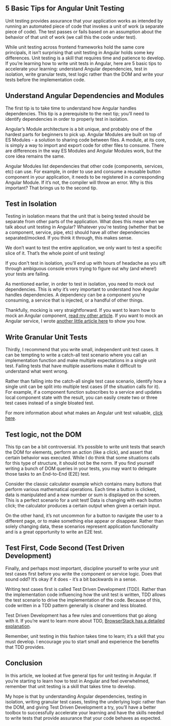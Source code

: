## 5 Basic Tips for Angular Unit Testing

Unit testing provides assurance that your application works as intended by running an automated piece of code that invokes a unit of work (a separate piece of code). The test passes or fails based on an assumption about the behavior of that unit of work (we call this the code under test).

While unit testing across frontend frameworks hold the same core principals, it isn’t surprising that unit testing in Angular holds some key differences. Unit testing is a skill that requires time and patience to develop. If you’re learning how to write unit tests in Angular, here are 5 basic tips to accelerate your learning: understand Angular dependencies, test in isolation, write granular tests, test logic rather than the DOM and write your tests before the implementation code.

## Understand Angular Dependencies and Modules
The first tip is to take time to understand how Angular handles dependencies. This tip is a prerequisite to the next tip; you’ll need to identify dependencies in order to properly test in isolation.

Angular’s Module architecture is a bit unique, and probably one of the hardest parts for beginners to pick up. Angular Modules are built on top of ES Modules - a solution to sharing code between files. A module, at its core, is simply a way to import and export code for other files to consume. There are differences in the way ES Modules and Angular Modules work, but the core idea remains the same.

Angular Modules list dependencies that other code (components, services, etc) can use. For example, in order to use and consume a reusable button component in your application, it needs to be registered in a corresponding Angular Module. If it’s not, the compiler will throw an error.
Why is this important? That brings us to the second tip.

## Test in Isolation
Testing in isolation means that the unit that is being tested should be separate from other parts of the application. What does this mean when we talk about unit testing in Angular? Whatever you're testing (whether that be a component, service, pipe, etc) should have all other dependencies separated/mocked. If you think it through, this makes sense. 

We don’t want to test the entire application, we only want to test a specific slice of it. That’s the whole point of unit testing!

If you don't test in isolation, you'll end up with hours of headache as you sift through ambiguous console errors trying to figure out why (and where!) your tests are failing.

As mentioned earlier, in order to test in isolation, you need to mock out dependencies. This is why it’s very important to understand how Angular handles dependencies. A dependency can be a component you’re consuming, a service that is injected, or a handful of other things.

Thankfully, mocking is very straightforward. If you want to learn how to mock an Angular component, [read my other article](https://braydoncoyer.dev/blog/mocking-components-in-angular). If you want to mock an Angular service, I wrote [another little article here](https://braydoncoyer.dev/blog/mocking-services-in-angular) to show you how.

## Write Granular Unit Tests
Thirdly, I recommend that you write small, independent unit test cases. It can be tempting to write a catch-all test scenario where you call an implementation function and make multiple expectations in a single unit test. Failing tests that have multiple assertions make it difficult to understand what went wrong.

Rather than falling into the catch-all single test case scenario, identify how a single unit can be split into multiple test cases (if the situation calls for it). For example, if a component function subscribes to a service and updates local component state with the result, you can easily create two or three test cases instead of a single bloated test.

For more information about what makes an Angular unit test valuable, [click here](https://braydoncoyer.dev/blog/what-makes-a-unit-test-valuable).

## Test logic, not the DOM
This tip can be a bit controversial. It’s possible to write unit tests that search the DOM for elements, perform an action (like a click), and assert that certain behavior was executed.
While I do think that some situations calls for this type of structure, it should not be the norm. If you find yourself writing a bunch of DOM queries in your tests, you may want to delegate those tasks to an End-to-End (E2E) test.

Consider the classic calculator example which contains many buttons that perform various mathematical operations. Each time a button is clicked, data is manipulated and a new number or sum is displayed on the screen. This is a perfect scenario for a unit test! Data is changing with each button click; the calculator produces a certain output when given a certain input.

On the other hand, it’s not uncommon for a button to navigate the user to a different page, or to make something else appear or disappear. Rather than solely changing data, these scenarios represent application functionality and is a great opportunity to write an E2E test.

## Test First, Code Second (Test Driven Development)
Finally, and perhaps most important, discipline yourself to write your unit test cases first before you write the component or service logic. Does that sound odd? It’s okay if it does - it’s a bit backwards in a sense.

Writing test cases first is called Test Driven Development (TDD). Rather than the implementation code influencing how the unit test is written, TDD allows the test scenario to drive the implementation of the code. Because of this, code written in a TDD pattern generally is cleaner and less bloated.

Test Driven Development has a few rules and conventions that go along with it. If you’re want to learn more about TDD, [BrowserStack has a detailed explanation](https://www.browserstack.com/guide/what-is-test-driven-development).

Remember, unit testing in this fashion takes time to learn; it’s a skill that you must develop. I encourage you to start small and experience the benefits that TDD provides.

## Conclusion
In this article, we looked at five general tips for unit testing in Angular. If you’re starting to learn how to test in Angular and feel overwhelmed, remember that unit testing is a skill that takes time to develop.

My hope is that by understanding Angular dependencies, testing in isolation, writing granular test cases, testing the underlying logic rather than the DOM, and giving Test Driven Development a try, you’ll have a better toolbox to successfully accelerate your learning and have the skills needed to write tests that provide assurance that your code behaves as expected.